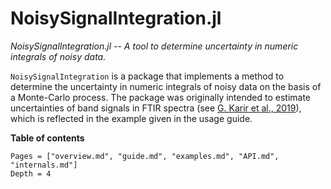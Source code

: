 # NoisySignalIntegration.jl

*NoisySignalIntegration.jl -- A tool to determine uncertainty in numeric integrals of noisy data.*

`NoisySignalIntegration` is a package that implements a method to determine the uncertainty in numeric integrals
of noisy data on the basis of a Monte-Carlo process. The package was originally intended to estimate uncertainties
of band signals in FTIR spectra (see [G. Karir et al., 2019](https://doi.org/10.1039/C9CP00435A)),
which is reflected in the example given in the usage guide.

**Table of contents**

```@contents
Pages = ["overview.md", "guide.md", "examples.md", "API.md", "internals.md"]
Depth = 4
```